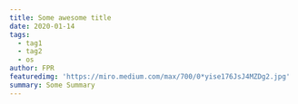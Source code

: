 ```yaml
---
title: Some awesome title
date: 2020-01-14
tags: 
  - tag1
  - tag2
  - os
author: FPR
featuredimg: 'https://miro.medium.com/max/700/0*yise176JsJ4MZDg2.jpg'
summary: Some Summary
---
```


